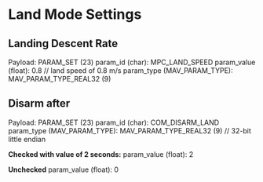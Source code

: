 # Land Mode Settings
## Landing Descent Rate
Payload: PARAM_SET (23)
param_id (char): MPC_LAND_SPEED
param_value (float): 0.8 // land speed of 0.8 m/s
param_type (MAV_PARAM_TYPE): MAV_PARAM_TYPE_REAL32 (9)


## Disarm after

Payload: PARAM_SET (23)
param_id (char): COM_DISARM_LAND
param_type (MAV_PARAM_TYPE): MAV_PARAM_TYPE_REAL32 (9) // 32-bit little endian

**Checked with value of 2 seconds:**
param_value (float): 2

**Unchecked**
param_value (float): 0